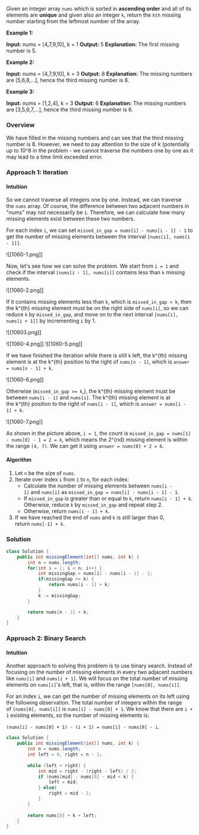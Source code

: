 Given an integer array `nums` which is sorted in **ascending order** and all of its elements are **unique** and given also an integer `k`, return the `kth` missing number starting from the leftmost number of the array.

**Example 1:**

**Input:** nums = [4,7,9,10], k = 1
**Output:** 5
**Explanation:** The first missing number is 5.

**Example 2:**

**Input:** nums = [4,7,9,10], k = 3
**Output:** 8
**Explanation:** The missing numbers are [5,6,8,...], hence the third missing number is 8.

**Example 3:**

**Input:** nums = [1,2,4], k = 3
**Output:** 6
**Explanation:** The missing numbers are [3,5,6,7,...], hence the third missing number is 6.

### Overview

We have filled in the missing numbers and can see that the third missing number is 8. However, we need to pay attention to the size of k (potentially up to 10^8 in the problem - we cannot traverse the numbers one by one as it may lead to a time limit exceeded error.

### Approach 1: Iteration

#### Intuition

So we cannot traverse all integers one by one. Instead, we can traverse the `nums` array. Of course, the difference between two adjacent numbers in "nums" may not necessarily be `1`. Therefore, we can calculate how many missing elements exist between these two numbers.

For each index `i`, we can set `missed_in_gap = nums[i] - nums[i - 1] - 1` to get the number of missing elements between the interval `[nums[i], nums[i - 1]]`.


![[1060-1.png]]

Now, let's see how we can solve the problem. We start from `i = 1` and check if the interval `[nums[i - 1], nums[i]]` contains less than `k` missing elements.

![[1060-2.png]]

If it contains missing elements less than `k`, which is `missed_in_gap < k`, then the k^{th} missing element must be on the right side of `nums[i]`, so we can reduce `k` by `missed_in_gap`, and move on to the next interval `[nums[i], nums[i + 1]]` by incrementing `i` by 1.

![[10603.png]]

![[1060-4.png]]
![[1060-5.png]]

If we have finished the iteration while there is still `k` left, the k^{th} missing element is at the k^{th} position to the right of `nums[n - 1]`, which is `answer = nums[n - 1] + k`.

![[1060-6.png]]

Otherwise (`missed_in_gap >= k`,), the k^{th} missing element must be between `nums[i - 1]` and `nums[i]`. The k^{th} missing element is at the k^{th} position to the right of `nums[i - 1]`, which is `answer = nums[i - 1] + k`.

![[1060-7.png]]



As shown in the picture above, `i = 1`, the count is `missed_in_gap = nums[1] - nums[0] - 1 = 2 = k`, which means the 2^{nd} missing element is within the range `(4, 7)`. We can get it using `answer = nums[0] + 2 = 6`.

#### Algorithm

1. Let `n` be the size of `nums`.
2. Iterate over index `i` from `1` to `n`, for each index:
    - Calculate the number of missing elements between `nums[i - 1]` and `nums[i]` as `missed_in_gap = nums[i] - nums[i - 1] - 1`.
    - If `missed_in_gap` is greater than or equal to `k`, return `nums[i - 1] + k`. Otherwise, reduce `k` by `missed_in_gap` and repeat step 2.
    - Otherwise, return `nums[i - 1] + k`.
3. If we have reached the end of `nums` and `k` is still larger than 0, return `nums[-1] + k`.

### Solution

```java
class Solution {
    public int missingElement(int[] nums, int k) {
        int n = nums.length;
        for(int i = 1; i < n; i++) {
            int missingGap = nums[i] - nums[i - 1] - 1;
            if(missingGap >= k) {
                return nums[i - 1] + k;
            }
            k -= missingGap;
        }

        return nums[n - 1] + k;
    }
}
```

### Approach 2: Binary Search

#### Intuition

Another approach to solving this problem is to use binary search. Instead of focusing on the number of missing elements in every two adjacent numbers like `nums[i]` and `nums[i + 1]`. We will focus on the total number of missing elements on `nums[i]`'s left, that is, within the range `[nums[0], nums[i]]`.

For an index `i`, we can get the number of missing elements on its left using the following observation. The total number of integers within the range of `[nums[0], nums[i]]` is `nums[i] - nums[0] + 1`. We know that there are `i + 1` existing elements, so the number of missing elements is:

`(nums[i] - nums[0] + 1) - (i + 1) = nums[i] - nums[0] - i`.


```java
class Solution {
    public int missingElement(int[] nums, int k) {
        int n = nums.length;
        int left = 0, right = n - 1;
        
        while (left < right) {
            int mid = right - (right - left) / 2;
            if (nums[mid] - nums[0] - mid < k) {
                left = mid;
            } else{
                right = mid - 1;
            }
        }
        
        return nums[0] + k + left;
    }
}
```